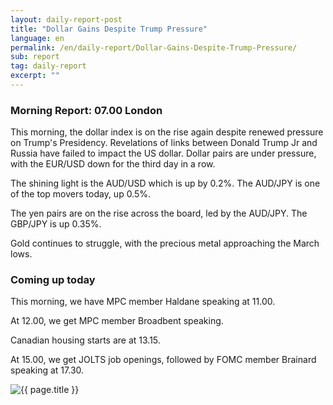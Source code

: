 ```yaml
---
layout: daily-report-post
title: "Dollar Gains Despite Trump Pressure"
language: en
permalink: /en/daily-report/Dollar-Gains-Despite-Trump-Pressure/
sub: report
tag: daily-report
excerpt: ""
---
```

### Morning Report: 07.00 London

This morning, the dollar index is on the rise again despite renewed pressure on Trump's Presidency. Revelations of links between Donald Trump Jr and Russia have failed to impact the US dollar. Dollar pairs are under pressure, with the EUR/USD down for the third day in a row.

The shining light is the AUD/USD which is up by 0.2%. The AUD/JPY is one of the top movers today, up 0.5%.

The yen pairs are on the rise across the board, led by the AUD/JPY. The GBP/JPY is up 0.35%.

Gold continues to struggle, with the precious metal approaching the March lows. 

### Coming up today

This morning, we have MPC member Haldane speaking at 11.00.

At 12.00, we get MPC member Broadbent speaking. 

Canadian housing starts are at 13.15. 

At 15.00, we get JOLTS job openings, followed by FOMC member Brainard speaking at 17.30.  


<p><img src="{{ "/assets/images/daily-report/2017-07-11_07-34-02.jpg" | relative_url }}" alt="{{ page.title }}" title="{{ page.title }}"></p>
